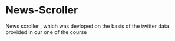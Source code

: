 # News-Scroller
News scroller , which was devloped on the basis of the twitter data provided in our one of the course
